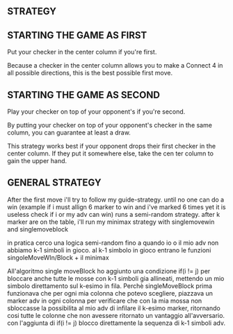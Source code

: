 ## STRATEGY


## STARTING THE GAME AS FIRST

Put your checker in the center column if you're first.

Because a    checker in the center column allows you to make a 
Connect 4 in all possible directions, this is the best possible first move.


## STARTING THE GAME AS SECOND  

Play your checker on top of your opponent's if you're second.

By putting your checker on top of your opponent's checker in the same column, 
you can guarantee at least a draw.

This strategy works best if your opponent drops their first checker in the center column.
If they put it somewhere else, take the cen ter column to gain the upper hand.

## GENERAL STRATEGY

After the first move i'll try to follow my guide-strategy.
until no one can do a win (example if i must allign 6 marker to win and i've marked 6 times yet it is useless check 
if i or my adv can win) runs a semi-random strategy.
after k marker are on the table, i'll run my minimax strategy with singlemovewin and singlemoveblock

in pratica cerco una logica semi-random fino a quando io o il mio adv non abbiamo k-1 simboli in gioco.
al k-1 simbolo in gioco entrano le funzioni singoleMoveWIn/Block + il minimax 

All'algoritmo single moveBlock ho aggiunto una condizione if(i != j) per bloccare anche tutte le mosse con k-1 
simboli gia allineati, mettendo un mio simbolo direttamento sul k-esimo in fila.
Perchè singleMoveBlock prima funzionava che per ogni mia colonna che potevo scegliere, piazzava un marker adv 
in ogni colonna per verificare che con la mia mossa non sbloccasse la possibilita al mio adv di infilare il k-esimo marker,
ritornando cosi tutte le colonne che non avessere ritornato un vantaggio all'avversario.
con l'aggiunta di if(i != j) blocco direttamente la sequenza di k-1 simboli adv.